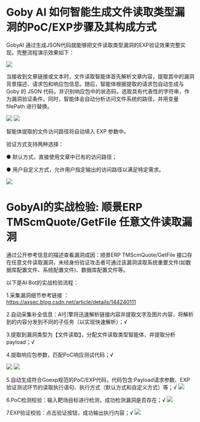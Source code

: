 # Goby AI 如何智能生成文件读取类型漏洞的PoC/EXP步骤及其构成方式

GobyAI 通过生成JSON代码就能够把文件读取类型漏洞的EXP验证效果完整实现。完整流程演示效果如下：

**![](https://s3.bmp.ovh/imgs/2024/12/06/e64826d57287d7e2.gif)**

当接收到文章链接或文本时，文件读取智能体首先解析文章内容，提取其中的漏洞背景描述、请求包和响应包信息。随后，智能体根据提取的请求包自动生成与 Goby 的 JSON 代码，并识别响应包中的状态码，选取具有代表性的字符串，作为漏洞验证条件。同时，智能体会自动分析访问文件系统的路径，并用变量 filePath 进行替换。

**![](https://s3.bmp.ovh/imgs/2024/12/06/b25f78f72d5ec799.png)**
**![](https://s3.bmp.ovh/imgs/2024/12/06/0db5a94bdb6b21ec.png)**

智能体提取的文件访问路径将自动填入 EXP 参数中。

验证方式支持两种选择：

● 默认方式，直接使用文章中已有的访问路径；

● 用户自定义方式，允许用户指定输出的访问路径以满足特定需求。

**![](https://s3.bmp.ovh/imgs/2024/12/06/26f016ecbb6301fd.png)**


# GobyAI的实战检验: 顺景ERP TMScmQuote/GetFile 任意文件读取漏洞
通过公开参考信息的描述查看漏洞成因：顺景ERP TMScmQuote/GetFile 接口存在任意文件读取漏洞，未经身份验证攻击者可通过该漏洞读取系统重要文件(如数据库配置文件、系统配置文件)、数据库配置文件等。

以下是AI Bot的实战检验流程：

1.采集漏洞细节参考链接 ：https://axsec.blog.csdn.net/article/details/144240111

2.自动采集补全信息：AI引擎将迅速解析链接内容并提取文字及图片内容，将解析到的内容分发到不同的子任务（以实现快速解析）；√ 

3.提取到漏洞类型为【文件读取】，分配文件读取类型智能体，并提取分析payload；√

4.提取响应包参数，匹配PoC响应测试代码；√

**![](https://s3.bmp.ovh/imgs/2024/12/06/9cdf6fa1d672073c.png)**
**![](https://s3.bmp.ovh/imgs/2024/12/06/713747a9db64a84e.png)**

5.自动生成符合Goexp规范的PoC/EXP代码，代码包含:Payload请求参数、EXP验证测试环节的读取执行语句、执行方式（默认方式和自定义方式）等；√
**![](https://s3.bmp.ovh/imgs/2024/12/06/80a61af861265898.png)**

6.PoC检测校验：输入靶场目标进行检测，成功检测漏洞是否存在；√
**![](https://s3.bmp.ovh/imgs/2024/12/06/f73879dc518dcacf.png)**

7.EXP验证校验：点击验证按钮，成功输出执行内容；√
**![](https://s3.bmp.ovh/imgs/2024/12/06/75c71f20445dd1c3.png)**
